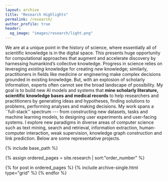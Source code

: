 ```yaml
---
layout: archive
title: "Research Highlights"
permalink: /research/
author_profile: true
header:
  og_image: "images/research/light.png"
---
```

<!-- [[For my list of publications, see here.]](https://scholar.google.com/citations?hl=en&user=RZbspgIAAAAJ&view_op=list_works&sortby=pubdate) -->
We are at a unique point in the history of science, where essentially all of scientific knowledge is in the digital space. This presents huge opportunity for computational approaches that augment and accelerate discovery by harnessing humankind’s collective knowledge. Progress in science relies on leveraging _existing_ knowledge for creating _new_ knowledge; similarly, practitioners in fields like medicine or engineering make complex decisions grounded in existing knowledge. But, with an explosion of scholarly information, experts often cannot see the broad landscape of possibility. My goal is to build new AI models and systems that **mine scholarly literature, scientific knowledge bases and medical records** to help researchers and practitioners by generating ideas and hypotheses, finding solutions to problems, performing analyses and making decisions. My work spans a ``full-stack'' spectrum --- from constructing new datasets, tasks and machine learning models, to designing user experiments and user-facing systems. I explore new paradigms in diverse areas of computer science such as text mining, search and retrieval, information extraction, human-computer interaction, weak supervision, knowledge graph construction and link prediction. Below are some representative projects. 

<nbsp>

{% include base_path %}

{% assign ordered_pages = site.research | sort:"order_number" %}

{% for post in ordered_pages %}
  {% include archive-single.html type="grid" %}
{% endfor %}
